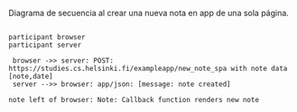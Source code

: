 Diagrama de secuencia al crear una nueva nota en app de una sola página.

```mermaid

participant browser
participant server

 browser ->> server: POST: https://studies.cs.helsinki.fi/exampleapp/new_note_spa with note data [note,date]
 server -->> browser: app/json: [message: note created]

note left of browser: Note: Callback function renders new note

```
